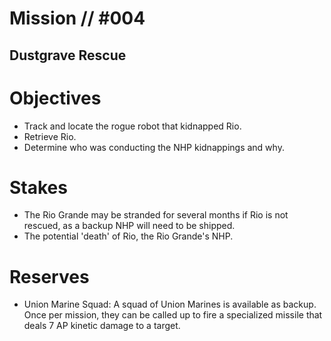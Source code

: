# Mission // #004
## Dustgrave Rescue

# Objectives
- Track and locate the rogue robot that kidnapped Rio.
- Retrieve Rio.
- Determine who was conducting the NHP kidnappings and why.

# Stakes
- The Rio Grande may be stranded for several months if Rio is not rescued, as a backup NHP will need to be shipped.
- The potential 'death' of Rio, the Rio Grande's NHP.

# Reserves
- Union Marine Squad: A squad of Union Marines is available as backup. Once per mission, they can be called up to fire a specialized missile that deals 7 AP kinetic damage to a target.